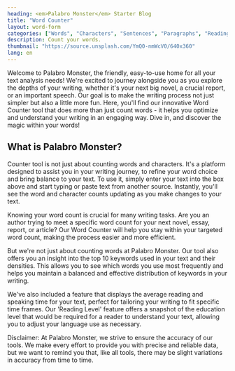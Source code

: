 ```yaml
---
heading: <em>Palabro Monster</em> Starter Blog
title: "Word Counter"
layout: word-form
categories: ["Words", "Characters", "Sentences", "Paragraphs", "Reading Time", "Speaking Time" ]
description: Count your words.
thumbnail: "https://source.unsplash.com/YmQ0-nmWcV0/640x360"
lang: en
---
```



Welcome to Palabro Monster, the friendly, easy-to-use home for all your text analysis needs! We're excited to journey alongside you as you explore the depths of your writing, whether it's your next big novel, a crucial report, or an important speech. Our goal is to make the writing process not just simpler but also a little more fun. Here, you'll find our innovative Word Counter tool that does more than just count words - it helps you optimize and understand your writing in an engaging way. Dive in, and discover the magic within your words!

## What is Palabro Monster?

Counter tool is not just about counting words and characters. It's a platform designed to assist you in your writing journey, to refine your word choice and bring balance to your text. To use it, simply enter your text into the box above and start typing or paste text from another source. Instantly, you'll see the word and character counts updating as you make changes to your text.

Knowing your word count is crucial for many writing tasks. Are you an author trying to meet a specific word count for your next novel, essay, report, or article? Our Word Counter will help you stay within your targeted word count, making the process easier and more efficient.

But we're not just about counting words at Palabro Monster. Our tool also offers you an insight into the top 10 keywords used in your text and their densities. This allows you to see which words you use most frequently and helps you maintain a balanced and effective distribution of keywords in your writing.

We've also included a feature that displays the average reading and speaking time for your text, perfect for tailoring your writing to fit specific time frames. Our 'Reading Level' feature offers a snapshot of the education level that would be required for a reader to understand your text, allowing you to adjust your language use as necessary.

Disclaimer: At Palabro Monster, we strive to ensure the accuracy of our tools. We make every effort to provide you with precise and reliable data, but we want to remind you that, like all tools, there may be slight variations in accuracy from time to time.